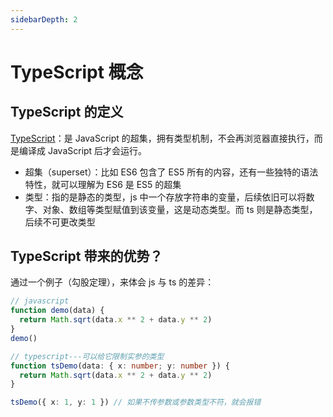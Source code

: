```yaml
---
sidebarDepth: 2
---
```


# TypeScript 概念

## TypeScript 的定义

[TypeScript](https://www.typescriptlang.org/)：是 JavaScript 的超集，拥有类型机制，不会再浏览器直接执行，而是编译成 JavaScript 后才会运行。

- 超集（superset）：比如 ES6 包含了 ES5 所有的内容，还有一些独特的语法特性，就可以理解为 ES6 是 ES5 的超集
- 类型：指的是静态的类型，js 中一个存放字符串的变量，后续依旧可以将数字、对象、数组等类型赋值到该变量，这是动态类型。而 ts 则是静态类型，后续不可更改类型

## TypeScript 带来的优势？

通过一个例子（勾股定理），来体会 js 与 ts 的差异：

```javascript
// javascript
function demo(data) {
  return Math.sqrt(data.x ** 2 + data.y ** 2)
}
demo()
```

```typescript
// typescript---可以给它限制实参的类型
function tsDemo(data: { x: number; y: number }) {
  return Math.sqrt(data.x ** 2 + data.y ** 2)
}

tsDemo({ x: 1, y: 1 }) // 如果不传参数或参数类型不符，就会报错
```

<br>
